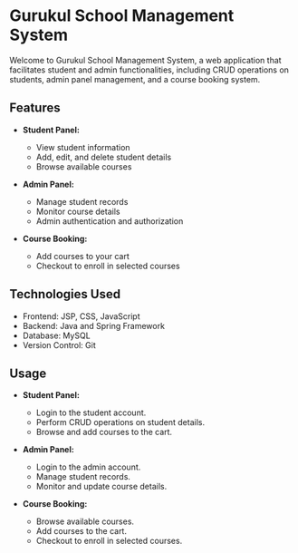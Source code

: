 # Gurukul School Management System

Welcome to Gurukul School Management System, a web application that facilitates student and admin functionalities, including CRUD operations on students, admin panel management, and a course booking system.

## Features

- **Student Panel:**
  - View student information
  - Add, edit, and delete student details
  - Browse available courses

- **Admin Panel:**
  - Manage student records
  - Monitor course details
  - Admin authentication and authorization

- **Course Booking:**
  - Add courses to your cart
  - Checkout to enroll in selected courses

## Technologies Used

- Frontend: JSP, CSS, JavaScript
- Backend: Java and Spring Framework 
- Database: MySQL 
- Version Control: Git

## Usage

- **Student Panel:**
  - Login to the student account.
  - Perform CRUD operations on student details.
  - Browse and add courses to the cart.

- **Admin Panel:**
  - Login to the admin account.
  - Manage student records.
  - Monitor and update course details.

- **Course Booking:**
  - Browse available courses.
  - Add courses to the cart.
  - Checkout to enroll in selected courses.

